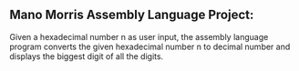 **Mano Morris Assembly Language Project:**
----------------------------------------
Given a hexadecimal number n as user input, the assembly language program converts the given hexadecimal number n to decimal number and displays the biggest digit of all the digits. 
